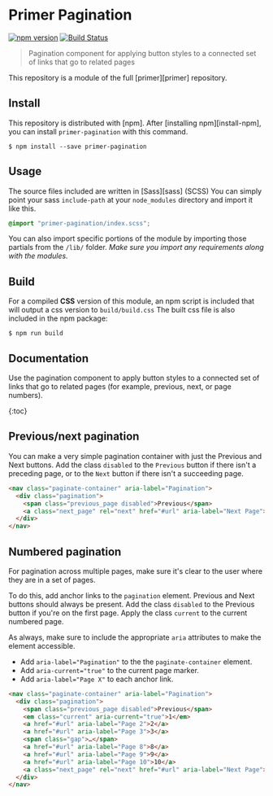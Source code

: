 # Primer Pagination

[![npm version](https://img.shields.io/npm/v/primer-pagination.svg)](https://www.npmjs.org/package/primer-pagination)
[![Build Status](https://travis-ci.org/primer/primer.svg?branch=master)](https://travis-ci.org/primer/primer)

> Pagination component for applying button styles to a connected set of links that go to related pages

This repository is a module of the full [primer][primer] repository.

## Install

This repository is distributed with [npm]. After [installing npm][install-npm], you can install `primer-pagination` with this command.

```
$ npm install --save primer-pagination
```

## Usage

The source files included are written in [Sass][sass] (SCSS) You can simply point your sass `include-path` at your `node_modules` directory and import it like this.

```scss
@import "primer-pagination/index.scss";
```

You can also import specific portions of the module by importing those partials from the `/lib/` folder. _Make sure you import any requirements along with the modules._

## Build

For a compiled **CSS** version of this module, an npm script is included that will output a css version to `build/build.css` The built css file is also included in the npm package:

```
$ npm run build
```

## Documentation

<!-- %docs
title: Pagination
status: Experimental
-->

Use the pagination component to apply button styles to a connected set of links that go to related pages (for example, previous, next, or page numbers).

{:toc}

## Previous/next pagination

You can make a very simple pagination container with just the Previous and Next buttons. Add the class `disabled` to the `Previous` button if there isn't a preceding page, or to the `Next` button if there isn't a succeeding page.

```html
<nav class="paginate-container" aria-label="Pagination">
  <div class="pagination">
    <span class="previous_page disabled">Previous</span>
    <a class="next_page" rel="next" href="#url" aria-label="Next Page">Next</a>
  </div>
</nav>
```

## Numbered pagination

For pagination across multiple pages, make sure it's clear to the user where they are in a set of pages.

To do this, add anchor links to the `pagination` element. Previous and Next buttons should always be present. Add the class `disabled` to the Previous button if you're on the first page. Apply the class `current` to the current numbered page.

As always, make sure to include the appropriate `aria` attributes to make the element accessible.

- Add `aria-label="Pagination"` to the the `paginate-container` element.
- Add `aria-current="true"` to the current page marker.
- Add `aria-label="Page X"` to each anchor link.

```html
<nav class="paginate-container" aria-label="Pagination">
  <div class="pagination">
    <span class="previous_page disabled">Previous</span>
    <em class="current" aria-current="true">1</em>
    <a href="#url" aria-label="Page 2">2</a>
    <a href="#url" aria-label="Page 3">3</a>
    <span class="gap">…</span>
    <a href="#url" aria-label="Page 8">8</a>
    <a href="#url" aria-label="Page 9">9</a>
    <a href="#url" aria-label="Page 10">10</a>
    <a class="next_page" rel="next" href="#url" aria-label="Next Page">Next</a>
  </div>
</nav>
```
